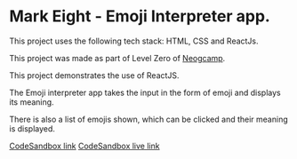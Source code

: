 # Mark Eight - Emoji Interpreter app. 

This project uses the following tech stack: HTML, CSS and ReactJs. 

This project was made as part of Level Zero of [Neogcamp](www.neog.camp).

This project demonstrates the use of ReactJS. 

The Emoji interpreter app takes the input in the form of emoji and displays its meaning. 

There is also a list of emojis shown, which can be clicked and their meaning is displayed.

[CodeSandbox link](https://codesandbox.io/s/fruit-emoji-interpreter-tgpx92)
[CodeSandbox live link](https://tgpx92.csb.app/)

